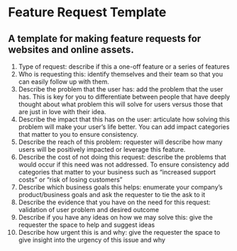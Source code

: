 # Feature Request Template

## A template for making feature requests for websites and online assets.

1. Type of request: describe if this a one-off feature or a series of features
2. Who is requesting this: identify themselves and their team so that you can easily follow up with them.
3. Describe the problem that the user has: add the problem that the user has. This is key for you to differentiate between people that have deeply thought about what problem this will solve for users versus those that are just in love with their idea.
4. Describe the impact that this has on the user: articulate how solving this problem will make your user’s life better. You can add impact categories that matter to you to ensure consistency.
5. Describe the reach of this problem: requester will describe how many users will be positively impacted or leverage this feature.
6. Describe the cost of not doing this request: describe the problems that would occur if this need was not addressed. To ensure consistency add categories that matter to your business such as “increased support costs” or “risk of losing customers”
7. Describe which business goals this helps: enumerate your company’s product/business goals and ask the requester to tie the ask to it
8. Describe the evidence that you have on the need for this request: validation of user problem and desired outcome
9. Describe if you have any ideas on how we may solve this: give the requester the space to help and suggest ideas
10. Describe how urgent this is and why: give the requester the space to give insight into the urgency of this issue and why
